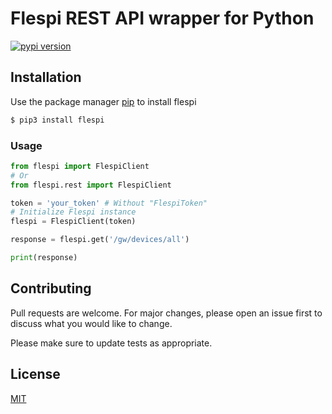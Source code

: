 # Flespi REST API wrapper for Python
[![pypi version](https://badge.fury.io/py/flespi.svg)](https://pypi.org/project/flespi/)

## Installation
Use the package manager [pip](https://pypi.org/) to install flespi

```bash
$ pip3 install flespi
```

### Usage
```python
from flespi import FlespiClient
# Or
from flespi.rest import FlespiClient

token = 'your_token' # Without "FlespiToken"
# Initialize Flespi instance
flespi = FlespiClient(token)

response = flespi.get('/gw/devices/all')

print(response)
```

## Contributing
Pull requests are welcome. For major changes, please open an issue first to discuss what you would like to change.

Please make sure to update tests as appropriate.

## License
[MIT](https://choosealicense.com/licenses/mit/)